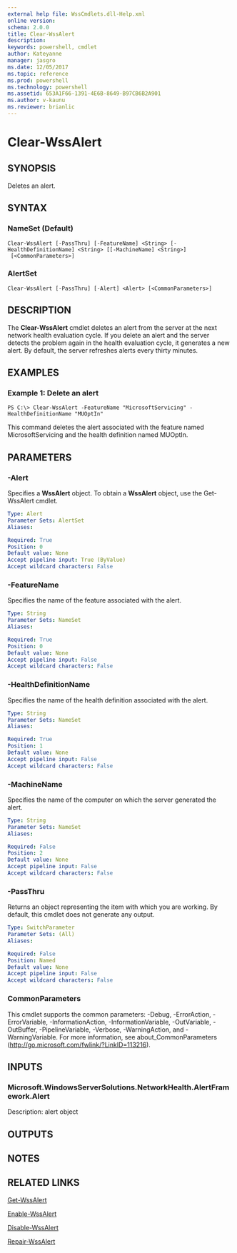 ```yaml
---
external help file: WssCmdlets.dll-Help.xml
online version: 
schema: 2.0.0
title: Clear-WssAlert
description: 
keywords: powershell, cmdlet
author: Kateyanne
manager: jasgro
ms.date: 12/05/2017
ms.topic: reference
ms.prod: powershell
ms.technology: powershell
ms.assetid: 653A1F66-1391-4E6B-8649-B97CB6B2A901
ms.author: v-kaunu
ms.reviewer: brianlic
---
```


# Clear-WssAlert

## SYNOPSIS
Deletes an alert.

## SYNTAX

### NameSet (Default)
```
Clear-WssAlert [-PassThru] [-FeatureName] <String> [-HealthDefinitionName] <String> [[-MachineName] <String>]
 [<CommonParameters>]
```

### AlertSet
```
Clear-WssAlert [-PassThru] [-Alert] <Alert> [<CommonParameters>]
```

## DESCRIPTION
The **Clear-WssAlert** cmdlet deletes an alert from the server at the next network health evaluation cycle.
If you delete an alert and the server detects the problem again in the health evaluation cycle, it generates a new alert.
By default, the server refreshes alerts every thirty minutes.

## EXAMPLES

### Example 1: Delete an alert
```
PS C:\> Clear-WssAlert -FeatureName "MicrosoftServicing" -HealthDefinitionName "MUOptIn"
```

This command deletes the alert associated with the feature named MicrosoftServicing and the health definition named MUOptIn.

## PARAMETERS

### -Alert
Specifies a **WssAlert** object.
To obtain a **WssAlert** object, use the Get-WssAlert cmdlet.

```yaml
Type: Alert
Parameter Sets: AlertSet
Aliases: 

Required: True
Position: 0
Default value: None
Accept pipeline input: True (ByValue)
Accept wildcard characters: False
```

### -FeatureName
Specifies the name of the feature associated with the alert.

```yaml
Type: String
Parameter Sets: NameSet
Aliases: 

Required: True
Position: 0
Default value: None
Accept pipeline input: False
Accept wildcard characters: False
```

### -HealthDefinitionName
Specifies the name of the health definition associated with the alert.

```yaml
Type: String
Parameter Sets: NameSet
Aliases: 

Required: True
Position: 1
Default value: None
Accept pipeline input: False
Accept wildcard characters: False
```

### -MachineName
Specifies the name of the computer on which the server generated the alert.

```yaml
Type: String
Parameter Sets: NameSet
Aliases: 

Required: False
Position: 2
Default value: None
Accept pipeline input: False
Accept wildcard characters: False
```

### -PassThru
Returns an object representing the item with which you are working.
By default, this cmdlet does not generate any output.

```yaml
Type: SwitchParameter
Parameter Sets: (All)
Aliases: 

Required: False
Position: Named
Default value: None
Accept pipeline input: False
Accept wildcard characters: False
```

### CommonParameters
This cmdlet supports the common parameters: -Debug, -ErrorAction, -ErrorVariable, -InformationAction, -InformationVariable, -OutVariable, -OutBuffer, -PipelineVariable, -Verbose, -WarningAction, and -WarningVariable. For more information, see about_CommonParameters (http://go.microsoft.com/fwlink/?LinkID=113216).

## INPUTS

### Microsoft.WindowsServerSolutions.NetworkHealth.AlertFramework.Alert
Description: alert object

## OUTPUTS

## NOTES

## RELATED LINKS

[Get-WssAlert](./Get-WssAlert.md)

[Enable-WssAlert](./Enable-WssAlert.md)

[Disable-WssAlert](./Disable-WssAlert.md)

[Repair-WssAlert](./Repair-WssAlert.md)

